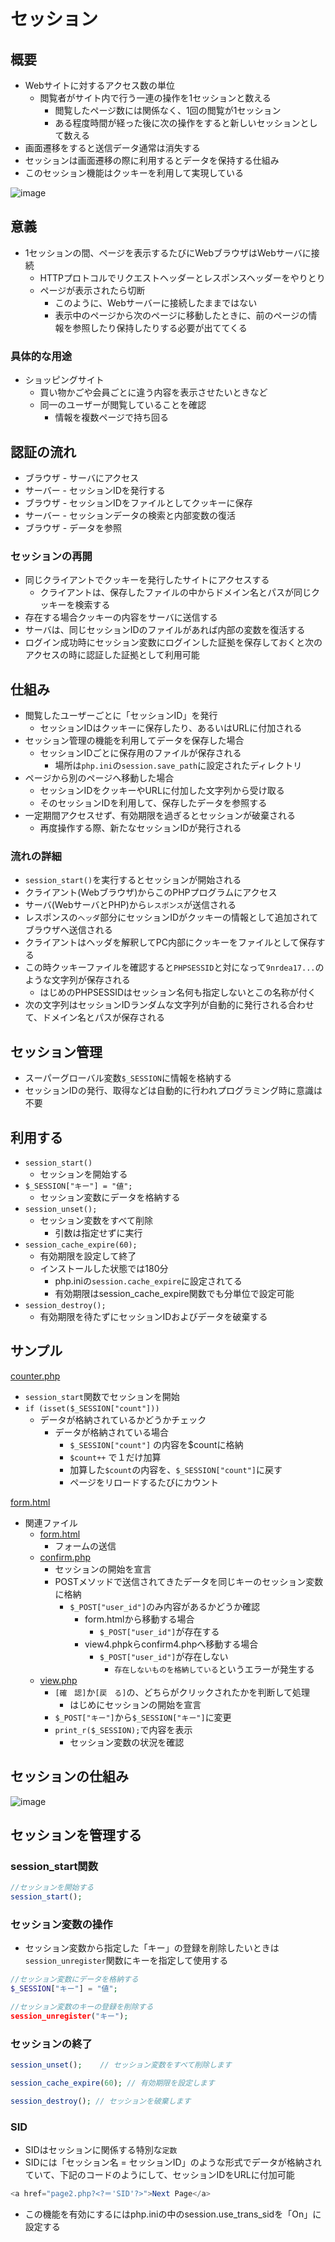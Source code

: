 # セッション

## 概要

* Webサイトに対するアクセス数の単位
    * 閲覧者がサイト内で行う一連の操作を1セッションと数える
        * 閲覧したページ数には関係なく、1回の閲覧が1セッション
        * ある程度時間が経った後に次の操作をすると新しいセッションとして数える
* 画面遷移をすると送信データ通常は消失する
* セッションは画面遷移の際に利用するとデータを保持する仕組み
* このセッション機能はクッキーを利用して実現している

![image](image/session_01.png)

## 意義

* 1セッションの間、ページを表示するたびにWebブラウザはWebサーバに接続
    * HTTPプロトコルでリクエストヘッダーとレスポンスヘッダーをやりとり
    * ページが表示されたら切断
        * このように、Webサーバーに接続したままではない
        * 表示中のページから次のページに移動したときに、前のページの情報を参照したり保持したりする必要が出ててくる

### 具体的な用途

* ショッピングサイト
    * 買い物かごや会員ごとに違う内容を表示させたいときなど
    * 同一のユーザーが閲覧していることを確認
        * 情報を複数ページで持ち回る

## 認証の流れ

* ブラウザ - サーバにアクセス
* サーバー - セッションIDを発行する
* ブラウザ - セッションIDをファイルとしてクッキーに保存
* サーバー - セッションデータの検索と内部変数の復活
* ブラウザ - データを参照

### セッションの再開

* 同じクライアントでクッキーを発行したサイトにアクセスする
    * クライアントは、保存したファイルの中からドメイン名とパスが同じクッキーを検索する
* 存在する場合クッキーの内容をサーバに送信する
* サーバは、同じセッションIDのファイルがあれば内部の変数を復活する
* ログイン成功時にセッション変数にログインした証拠を保存しておくと次のアクセスの時に認証した証拠として利用可能

## 仕組み

* 閲覧したユーザーごとに「セッションID」を発行
    * セッションIDはクッキーに保存したり、あるいはURLに付加される
* セッション管理の機能を利用してデータを保存した場合
    * セッションIDごとに保存用のファイルが保存される
        * 場所は`php.ini`の`session.save_path`に設定されたディレクトリ
* ページから別のページへ移動した場合
    * セッションIDをクッキーやURLに付加した文字列から受け取る
    * そのセッションIDを利用して、保存したデータを参照する
* 一定期間アクセスせず、有効期限を過ぎるとセッションが破棄される
    * 再度操作する際、新たなセッションIDが発行される

### 流れの詳細

* `session_start()`を実行するとセッションが開始される
* クライアント(Webブラウザ)からこのPHPプログラムにアクセス
* サーバ(WebサーバとPHP)から`レスポンス`が送信される
* レスポンスの`ヘッダ`部分にセッションIDがクッキーの情報として追加されてブラウザへ送信される
* クライアントはヘッダを解釈してPC内部にクッキーをファイルとして保存する
* この時クッキーファイルを確認すると`PHPSESSID`と対になって`9nrdea17...`のような文字列が保存される
    * はじめのPHPSESSIDはセッション名何も指定しないとこの名称が付く
* 次の文字列はセッションIDランダムな文字列が自動的に発行される合わせて、ドメイン名とパスが保存される

## セッション管理

* スーパーグローバル変数`$_SESSION`に情報を格納する
* セッションIDの発行、取得などは自動的に行われプログラミング時に意識は不要

## 利用する

* `session_start()`
    * セッションを開始する
* `$_SESSION["キー"] = "値";`
    * セッション変数にデータを格納する
* `session_unset();`
    * セッション変数をすべて削除
        * 引数は指定せずに実行
* `session_cache_expire(60);`
    * 有効期限を設定して終了
    * インストールした状態では180分
        * php.iniの`session.cache_expire`に設定されてる
        * 有効期限はsession_cache_expire関数でも分単位で設定可能
* `session_destroy();`
    * 有効期限を待たずにセッションIDおよびデータを破棄する
    
## サンプル

[counter.php](counter.php)

* `session_start`関数でセッションを開始
* `if (isset($_SESSION["count"]))`
    * データが格納されているかどうかチェック
        * データが格納されている場合
            * `$_SESSION["count"]` の内容を$countに格納
            * `$count++` で１だけ加算
            * 加算した`$count`の内容を、`$_SESSION["count"]`に戻す
            * ページをリロードするたびにカウント

[form.html](form.html)

* 関連ファイル
    * [form.html](form.html)
        * フォームの送信
    * [confirm.php](confirm.php)
        * セッションの開始を宣言
        * POSTメソッドで送信されてきたデータを同じキーのセッション変数に格納
            * `$_POST["user_id"]`のみ内容があるかどうか確認
                * form.htmlから移動する場合
                    * `$_POST["user_id"]`が存在する
                * view4.phpkらconfirm4.phpへ移動する場合
                    * `$_POST["user_id"]`が存在しない
                        * `存在しないものを格納している`というエラーが発生する
    * [view.php](view.php)
        * `[確　認]`か`[戻　る]`の、どちらがクリックされたかを判断して処理
            * はじめにセッションの開始を宣言
        * `$_POST["キー"]`から`$_SESSION["キー"]`に変更
        * `print_r($_SESSION);`で内容を表示
            * セッション変数の状況を確認
        
## セッションの仕組み

![image](image/session_02.png)

## セッションを管理する

### session_start関数

```php
//セッションを開始する
session_start();
```

### セッション変数の操作

* セッション変数から指定した「キー」の登録を削除したいときは`session_unregister`関数にキーを指定して使用する

```php
//セッション変数にデータを格納する
$_SESSION["キー"] = "値";
```

```php
//セッション変数のキーの登録を削除する
session_unregister("キー");
```

### セッションの終了

```php
session_unset();	// セッション変数をすべて削除します

session_cache_expire(60); // 有効期限を設定します

session_destroy(); // セッションを破棄します
```

### SID

* SIDはセッションに関係する特別な`定数`
* SIDには「セッション名 = セッションID」のような形式でデータが格納されていて、下記のコードのようにして、セッションIDをURLに付加可能

```php
<a href="page2.php?<?＝'SID'?>">Next Page</a>
```

* この機能を有効にするにはphp.iniの中のsession.use_trans_sidを「On」に設定する
